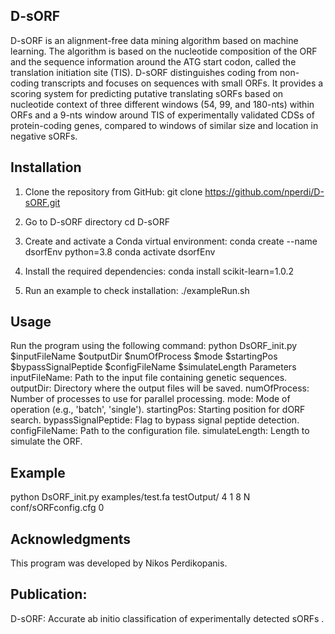 D-sORF
---------------
D-sORF is an alignment-free data mining algorithm based on machine learning. The algorithm is based on the nucleotide composition of the ORF and the sequence information around the ATG start codon, called the translation initiation site (TIS). D-sORF distinguishes coding from non-coding transcripts and focuses on sequences with small ORFs. It provides a scoring system for predicting putative translating sORFs based on nucleotide context of three different windows (54, 99, and 180-nts) within ORFs and a 9-nts window around TIS of experimentally validated CDSs of protein-coding genes, compared to windows of similar size and location in negative sORFs.


Installation
---------------
1. Clone the repository from GitHub:
git clone https://github.com/nperdi/D-sORF.git

2. Go to D-sORF directory
cd D-sORF

2. Create and activate a Conda virtual environment:
conda create --name dsorfEnv python=3.8
conda activate dsorfEnv

3. Install the required dependencies:
conda install scikit-learn=1.0.2

4. Run an example to check installation:
./exampleRun.sh

Usage
---------------
Run the program using the following command:
python DsORF_init.py $inputFileName $outputDir $numOfProcess $mode $startingPos $bypassSignalPeptide $configFileName $simulateLength
Parameters
inputFileName: Path to the input file containing genetic sequences.
outputDir: Directory where the output files will be saved.
numOfProcess: Number of processes to use for parallel processing.
mode: Mode of operation (e.g., 'batch', 'single').
startingPos: Starting position for dORF search.
bypassSignalPeptide: Flag to bypass signal peptide detection.
configFileName: Path to the configuration file.
simulateLength: Length to simulate the ORF.

Example
---------------
python DsORF_init.py examples/test.fa testOutput/ 4 1 8 N conf/sORFconfig.cfg  0

Acknowledgments
---------------
This program was developed by Nikos Perdikopanis.

Publication:
---------------
D-sORF: Accurate ab initio classification of experimentally detected sORFs .



